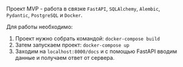Проект MVP - работа в связке `FastAPI`, `SQLAlchemy`, `Alembic`,  
`Pydantic`, `PostgreSQL` и `Docker`.

Для работы необходимо:  
1. Проект нужно собрать командой: `docker-compose build`
2. Затем запускаем проект: `docker-compose up`
3. Заходим на `localhost:8000/docs` и с помощью FastAPI вводим  
данные и получаем ответ от сервера.


